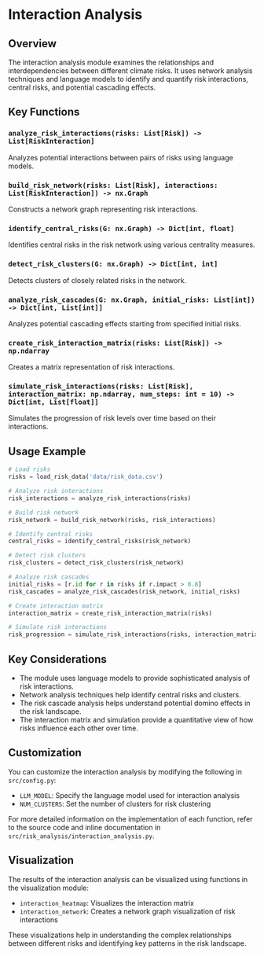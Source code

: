 # Interaction Analysis

## Overview

The interaction analysis module examines the relationships and interdependencies between different climate risks. It uses network analysis techniques and language models to identify and quantify risk interactions, central risks, and potential cascading effects.

## Key Functions

### `analyze_risk_interactions(risks: List[Risk]) -> List[RiskInteraction]`

Analyzes potential interactions between pairs of risks using language models.

### `build_risk_network(risks: List[Risk], interactions: List[RiskInteraction]) -> nx.Graph`

Constructs a network graph representing risk interactions.

### `identify_central_risks(G: nx.Graph) -> Dict[int, float]`

Identifies central risks in the risk network using various centrality measures.

### `detect_risk_clusters(G: nx.Graph) -> Dict[int, int]`

Detects clusters of closely related risks in the network.

### `analyze_risk_cascades(G: nx.Graph, initial_risks: List[int]) -> Dict[int, List[int]]`

Analyzes potential cascading effects starting from specified initial risks.

### `create_risk_interaction_matrix(risks: List[Risk]) -> np.ndarray`

Creates a matrix representation of risk interactions.

### `simulate_risk_interactions(risks: List[Risk], interaction_matrix: np.ndarray, num_steps: int = 10) -> Dict[int, List[float]]`

Simulates the progression of risk levels over time based on their interactions.

## Usage Example

```python
# Load risks
risks = load_risk_data('data/risk_data.csv')

# Analyze risk interactions
risk_interactions = analyze_risk_interactions(risks)

# Build risk network
risk_network = build_risk_network(risks, risk_interactions)

# Identify central risks
central_risks = identify_central_risks(risk_network)

# Detect risk clusters
risk_clusters = detect_risk_clusters(risk_network)

# Analyze risk cascades
initial_risks = [r.id for r in risks if r.impact > 0.8]
risk_cascades = analyze_risk_cascades(risk_network, initial_risks)

# Create interaction matrix
interaction_matrix = create_risk_interaction_matrix(risks)

# Simulate risk interactions
risk_progression = simulate_risk_interactions(risks, interaction_matrix)
```

## Key Considerations

- The module uses language models to provide sophisticated analysis of risk interactions.
- Network analysis techniques help identify central risks and clusters.
- The risk cascade analysis helps understand potential domino effects in the risk landscape.
- The interaction matrix and simulation provide a quantitative view of how risks influence each other over time.

## Customization

You can customize the interaction analysis by modifying the following in `src/config.py`:

- `LLM_MODEL`: Specify the language model used for interaction analysis
- `NUM_CLUSTERS`: Set the number of clusters for risk clustering

For more detailed information on the implementation of each function, refer to the source code and inline documentation in `src/risk_analysis/interaction_analysis.py`.

## Visualization

The results of the interaction analysis can be visualized using functions in the visualization module:

- `interaction_heatmap`: Visualizes the interaction matrix
- `interaction_network`: Creates a network graph visualization of risk interactions

These visualizations help in understanding the complex relationships between different risks and identifying key patterns in the risk landscape.